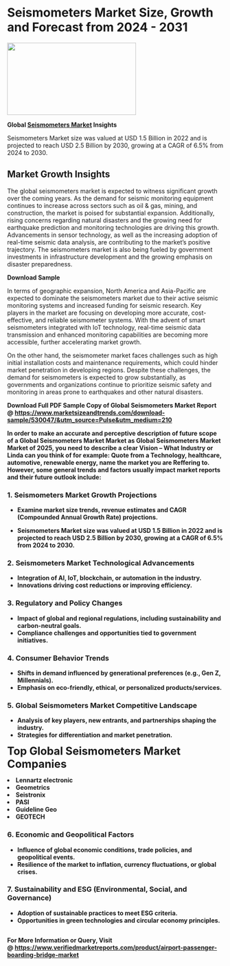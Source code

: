 <H1>Seismometers Market Size, Growth and Forecast from 2024 - 2031</H1><img class="aligncenter size-medium wp-image-584254" src="https://thirdeyenews.in/wp-content/uploads/2024/09/Global-Market-Research-300x168.jpeg" alt="" width="300" height="168" /><p><strong>Global&nbsp;<a href="https://www.marketsizeandtrends.com/download-sample/530047/&amp;utm_source=Pulse&amp;utm_medium=210">Seismometers Market</a> Insights</strong></p><p>Seismometers Market size was valued at USD 1.5 Billion in 2022 and is projected to reach USD 2.5 Billion by 2030, growing at a CAGR of 6.5% from 2024 to 2030.</p><p><h2>Market Growth Insights</h2> <p>The global seismometers market is expected to witness significant growth over the coming years. As the demand for seismic monitoring equipment continues to increase across sectors such as oil & gas, mining, and construction, the market is poised for substantial expansion. Additionally, rising concerns regarding natural disasters and the growing need for earthquake prediction and monitoring technologies are driving this growth. Advancements in sensor technology, as well as the increasing adoption of real-time seismic data analysis, are contributing to the market’s positive trajectory. The seismometers market is also being fueled by government investments in infrastructure development and the growing emphasis on disaster preparedness.</p> <p><strong>Download Sample</strong></p> <p>In terms of geographic expansion, North America and Asia-Pacific are expected to dominate the seismometers market due to their active seismic monitoring systems and increased funding for seismic research. Key players in the market are focusing on developing more accurate, cost-effective, and reliable seismometer systems. With the advent of smart seismometers integrated with IoT technology, real-time seismic data transmission and enhanced monitoring capabilities are becoming more accessible, further accelerating market growth.</p> <p>On the other hand, the seismometer market faces challenges such as high initial installation costs and maintenance requirements, which could hinder market penetration in developing regions. Despite these challenges, the demand for seismometers is expected to grow substantially, as governments and organizations continue to prioritize seismic safety and monitoring in areas prone to earthquakes and other natural disasters.</p> <p><strong></p><p><span class=""><strong>Download Full PDF Sample Copy of Global Seismometers Market Report</strong> @ <a href="https://www.marketsizeandtrends.com/download-sample/530047/&amp;utm_source=Pulse&amp;utm_medium=210" target="_blank">https://www.marketsizeandtrends.com/download-sample/530047/&amp;utm_source=Pulse&amp;utm_medium=210</a></span></p><p>In order to make an accurate and perceptive description of future scope of a Global&nbsp;Seismometers Market Market as Global&nbsp;Seismometers Market Market of 2025, you need to describe a clear Vision &ndash; What Industry or Linda can you think of for example: Quote from a Technology, healthcare, automotive, renewable energy, name the market you are Reffering to. However, some general trends and factors usually impact market reports and their future outlook include:</p><h3>1.&nbsp;<strong>Seismometers Market Growth Projections</strong></h3><ul><li>Examine market size trends, revenue estimates and CAGR (Compounded Annual Growth Rate) projections.</li><li><p>Seismometers Market size was valued at USD 1.5 Billion in 2022 and is projected to reach USD 2.5 Billion by 2030, growing at a CAGR of 6.5% from 2024 to 2030.</p></li></ul><h3>2.&nbsp;<strong>Seismometers Market Technological Advancements</strong></h3><ul><li>Integration of AI, IoT, blockchain, or automation in the industry.</li><li>Innovations driving cost reductions or improving efficiency.</li></ul><h3>3.&nbsp;<strong>Regulatory and Policy Changes</strong></h3><ul><li>Impact of global and regional regulations, including sustainability and carbon-neutral goals.</li><li>Compliance challenges and opportunities tied to government initiatives.</li></ul><h3>4.&nbsp;<strong>Consumer Behavior Trends</strong></h3><ul><li>Shifts in demand influenced by generational preferences (e.g., Gen Z, Millennials).</li><li>Emphasis on eco-friendly, ethical, or personalized products/services.</li></ul><h3>5.&nbsp;<strong>Global Seismometers Market Competitive Landscape</strong></h3><ul><li>Analysis of key players, new entrants, and partnerships shaping the industry.</li><li>Strategies for differentiation and market penetration.</li></ul><p data-pm-slice="1 1 []"><span style="color: inherit; font-family: inherit; font-size: 25px;">Top Global Seismometers Market Companies</span></p><div class="" data-test-id=""><p><li>Lennartz electronic</li><li> Geometrics</li><li> Seistronix</li><li> PASI</li><li> Guideline Geo</li><li> GEOTECH</li></p></div><h3>6.&nbsp;<strong>Economic and Geopolitical Factors</strong></h3><ul><li>Influence of global economic conditions, trade policies, and geopolitical events.</li><li>Resilience of the market to inflation, currency fluctuations, or global crises.</li></ul><h3>7.&nbsp;<strong>Sustainability and ESG (Environmental, Social, and Governance)</strong></h3><ul><li>Adoption of sustainable practices to meet ESG criteria.</li><li>Opportunities in green technologies and circular economy principles.</li></ul><h2><strong style="font-size: 14px;">For More Information or Query, Visit @&nbsp;</strong><a style="background-color: #ffffff; font-size: 14px;" href="https://www.marketsizeandtrends.com/report/seismometers-market/" target="_blank">https://www.verifiedmarketreports.com/product/airport-passenger-boarding-bridge-market</a></h2>
